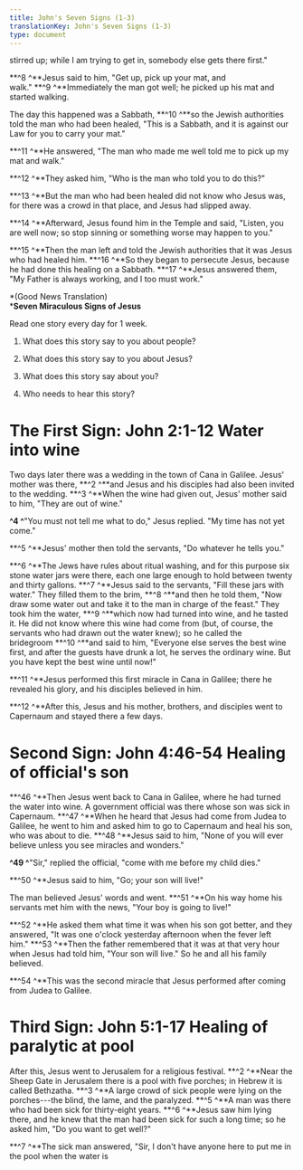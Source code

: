 ```yaml
---
title: John's Seven Signs (1-3)
translationKey: John's Seven Signs (1-3)
type: document
---
```

stirred up; while I am trying to get in, somebody else gets there
first."

**^8 ^**Jesus said to him, "Get up, pick up your mat, and
walk." **^9 ^**Immediately the man got well; he picked up his mat and
started walking.

The day this happened was a Sabbath, **^10 ^**so the Jewish authorities
told the man who had been healed, "This is a Sabbath, and it is against
our Law for you to carry your mat."

**^11 ^**He answered, "The man who made me well told me to pick up my
mat and walk."

**^12 ^**They asked him, "Who is the man who told you to do this?"

**^13 ^**But the man who had been healed did not know who Jesus was, for
there was a crowd in that place, and Jesus had slipped away.

**^14 ^**Afterward, Jesus found him in the Temple and said, "Listen, you
are well now; so stop sinning or something worse may happen to you."

**^15 ^**Then the man left and told the Jewish authorities that it was
Jesus who had healed him. **^16 ^**So they began to persecute Jesus,
because he had done this healing on a Sabbath. **^17 ^**Jesus answered
them, "My Father is always working, and I too must work."

*(Good News Translation)\
***Seven Miraculous Signs of Jesus**

Read one story every day for 1 week.

1.  What does this story say to you about people?

2.  What does this story say to you about Jesus?

3.  What does this story say about you?

4.  Who needs to hear this story?

# The First Sign: John 2:1-12 Water into wine 

Two days later there was a wedding in the town of Cana in Galilee.
Jesus\' mother was there, **^2 ^**and Jesus and his disciples had also
been invited to the wedding. **^3 ^**When the wine had given out,
Jesus\' mother said to him, "They are out of wine."

**^4 ^**"You must not tell me what to do," Jesus replied. "My time has
not yet come."

**^5 ^**Jesus\' mother then told the servants, "Do whatever he tells
you."

**^6 ^**The Jews have rules about ritual washing, and for this purpose
six stone water jars were there, each one large enough to hold between
twenty and thirty gallons. **^7 ^**Jesus said to the servants, "Fill
these jars with water." They filled them to the brim, **^8 ^**and then
he told them, "Now draw some water out and take it to the man in charge
of the feast." They took him the water, **^9 ^**which now had turned
into wine, and he tasted it. He did not know where this wine had come
from (but, of course, the servants who had drawn out the water knew); so
he called the bridegroom **^10 ^**and said to him, "Everyone else serves
the best wine first, and after the guests have drunk a lot, he serves
the ordinary wine. But you have kept the best wine until now!"

**^11 ^**Jesus performed this first miracle in Cana in Galilee; there he
revealed his glory, and his disciples believed in him.

**^12 ^**After this, Jesus and his mother, brothers, and disciples went
to Capernaum and stayed there a few days.

# Second Sign: John 4:46-54 Healing of official's son 

**^46 ^**Then Jesus went back to Cana in Galilee, where he had turned
the water into wine. A government official was there whose son was sick
in Capernaum. **^47 ^**When he heard that Jesus had come from Judea to
Galilee, he went to him and asked him to go to Capernaum and heal his
son, who was about to die. **^48 ^**Jesus said to him, "None of you will
ever believe unless you see miracles and wonders."

**^49 ^**"Sir," replied the official, "come with me before my child
dies."

**^50 ^**Jesus said to him, "Go; your son will live!"

The man believed Jesus\' words and went. **^51 ^**On his way home his
servants met him with the news, "Your boy is going to live!"

**^52 ^**He asked them what time it was when his son got better, and
they answered, "It was one o\'clock yesterday afternoon when the fever
left him." **^53 ^**Then the father remembered that it was at that very
hour when Jesus had told him, "Your son will live." So he and all his
family believed.

**^54 ^**This was the second miracle that Jesus performed after coming
from Judea to Galilee.

# Third Sign: John 5:1-17 Healing of paralytic at pool

After this, Jesus went to Jerusalem for a religious
festival. **^2 ^**Near the Sheep Gate in Jerusalem there is a pool with
five porches; in Hebrew it is called Bethzatha. **^3 ^**A large crowd of
sick people were lying on the porches---the blind, the lame, and the
paralyzed. **^5 ^**A man was there who had been sick for thirty-eight
years. **^6 ^**Jesus saw him lying there, and he knew that the man had
been sick for such a long time; so he asked him, "Do you want to get
well?"

**^7 ^**The sick man answered, "Sir, I don\'t have anyone here to put me
in the pool when the water is
